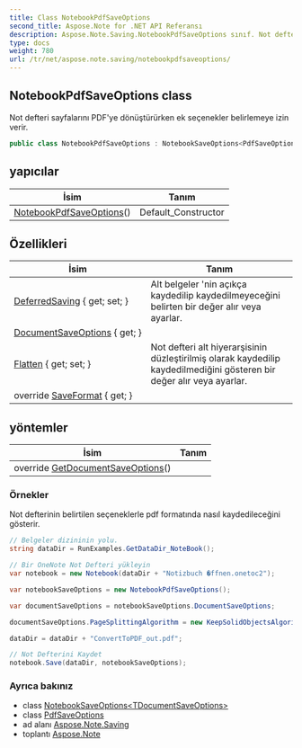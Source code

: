 ```yaml
---
title: Class NotebookPdfSaveOptions
second_title: Aspose.Note for .NET API Referansı
description: Aspose.Note.Saving.NotebookPdfSaveOptions sınıf. Not defteri sayfalarını PDFye dönüştürürken ek seçenekler belirlemeye izin verir.
type: docs
weight: 780
url: /tr/net/aspose.note.saving/notebookpdfsaveoptions/
---
```

## NotebookPdfSaveOptions class

Not defteri sayfalarını PDF'ye dönüştürürken ek seçenekler belirlemeye izin verir.

```csharp
public class NotebookPdfSaveOptions : NotebookSaveOptions<PdfSaveOptions>
```

## yapıcılar

| İsim | Tanım |
| --- | --- |
| [NotebookPdfSaveOptions](notebookpdfsaveoptions/)() | Default_Constructor |

## Özellikleri

| İsim | Tanım |
| --- | --- |
| [DeferredSaving](../../aspose.note.saving/notebooksaveoptions/deferredsaving/) { get; set; } | Alt belgeler 'nin açıkça kaydedilip kaydedilmeyeceğini belirten bir değer alır veya ayarlar. |
| [DocumentSaveOptions](../../aspose.note.saving/notebooksaveoptions-1/documentsaveoptions/) { get; } |  |
| [Flatten](../../aspose.note.saving/notebooksaveoptions/flatten/) { get; set; } | Not defteri alt hiyerarşisinin düzleştirilmiş olarak kaydedilip kaydedilmediğini gösteren bir değer alır veya ayarlar. |
| override [SaveFormat](../../aspose.note.saving/notebooksaveoptions-1/saveformat/) { get; } |  |

## yöntemler

| İsim | Tanım |
| --- | --- |
| override [GetDocumentSaveOptions](../../aspose.note.saving/notebooksaveoptions-1/getdocumentsaveoptions/)() |  |

### Örnekler

Not defterinin belirtilen seçeneklerle pdf formatında nasıl kaydedileceğini gösterir.

```csharp
// Belgeler dizininin yolu.
string dataDir = RunExamples.GetDataDir_NoteBook();

// Bir OneNote Not Defteri yükleyin
var notebook = new Notebook(dataDir + "Notizbuch �ffnen.onetoc2");

var notebookSaveOptions = new NotebookPdfSaveOptions();

var documentSaveOptions = notebookSaveOptions.DocumentSaveOptions;

documentSaveOptions.PageSplittingAlgorithm = new KeepSolidObjectsAlgorithm();

dataDir = dataDir + "ConvertToPDF_out.pdf";

// Not Defterini Kaydet
notebook.Save(dataDir, notebookSaveOptions);
```

### Ayrıca bakınız

* class [NotebookSaveOptions&lt;TDocumentSaveOptions&gt;](../notebooksaveoptions-1/)
* class [PdfSaveOptions](../pdfsaveoptions/)
* ad alanı [Aspose.Note.Saving](../../aspose.note.saving/)
* toplantı [Aspose.Note](../../)


